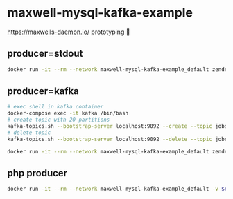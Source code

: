 # maxwell-mysql-kafka-example

https://maxwells-daemon.io/ prototyping 🔧

## producer=stdout

```bash
docker run -it --rm --network maxwell-mysql-kafka-example_default zendesk/maxwell bin/maxwell --user=root --password=root --host=mariadb --producer=stdout
```

## producer=kafka

```bash
# exec shell in kafka container
docker-compose exec -it kafka /bin/bash
# create topic with 20 partitions
kafka-topics.sh --bootstrap-server localhost:9092 --create --topic jobs --partitions 20 --replication-factor 1
# delete topic
kafka-topics.sh --bootstrap-server localhost:9092 --delete --topic jobs
```

```bash
docker run -it --rm --network maxwell-mysql-kafka-example_default zendesk/maxwell bin/maxwell --user=root --password=root --host=mariadb --producer=kafka --kafka.bootstrap.servers=kafka:9092 --kafka_topic=jobs --producer_partition_by=primary_key
```

## php producer

```bash
docker run -it --rm --network maxwell-mysql-kafka-example_default -v $PWD/producer/producer.php:/app/producer.php jonczek/php-cli php /app/producer.php
```
